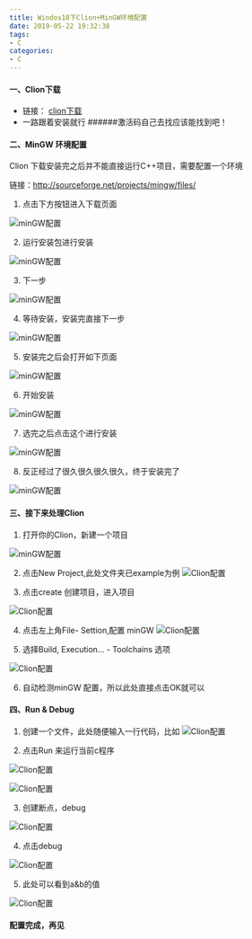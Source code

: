 ```yaml
---
title: Windos10下Clion+MinGW环境配置
date: 2019-05-22 19:32:38
tags:
- C
categories:
- C
---
```


#### 一、Clion下载
- 链接： <a href='https://www.jetbrains.com/clion/'>clion下载</a>
- 一路跟着安装就行
######激活码自己去找应该能找到吧！
 

#### 二、MinGW 环境配置
Clion 下载安装完之后并不能直接运行C++项目，需要配置一个环境

链接：http://sourceforge.net/projects/mingw/files/

1. 点击下方按钮进入下载页面

![minGW配置](http://liahu.cauyyl.com/minGW1.png)

2. 运行安装包进行安装


![minGW配置](http://liahu.cauyyl.com/minGW2.png)

3. 下一步


![minGW配置](http://liahu.cauyyl.com/minGW3.png)

4. 等待安装，安装完直接下一步

![minGW配置](http://liahu.cauyyl.com/minGW4.png)


5. 安装完之后会打开如下页面


![minGW配置](http://liahu.cauyyl.com/minGW5.png)

6. 开始安装


![minGW配置](http://liahu.cauyyl.com/minGW6.png)

7. 选完之后点击这个进行安装


![minGW配置](http://liahu.cauyyl.com/minGW7.png)

8. 反正经过了很久很久很久很久，终于安装完了

![minGW配置](http://liahu.cauyyl.com/minGW7.png)


#### 三、接下来处理Clion
1. 打开你的Clion，新建一个项目

![minGW配置](http://liahu.cauyyl.com/Clion2.png)

2. 点击New Project,此处文件夹已example为例
![Clion配置](http://liahu.cauyyl.com/Clion3.png)

3. 点击create 创建项目，进入项目

![Clion配置](http://liahu.cauyyl.com/Clion4.png)

4. 点击左上角File- Settion,配置 minGW
![Clion配置](http://liahu.cauyyl.com/Clion5.png)

5. 选择Build, Execution... - Toolchains 选项

![Clion配置](http://liahu.cauyyl.com/Clion6.png)

6. 自动检测minGW 配置，所以此处直接点击OK就可以

#### 四、Run & Debug

1. 创建一个文件，此处随便输入一行代码，比如
![Clion配置](http://liahu.cauyyl.com/Clion7.png)

2. 点击Run 来运行当前c程序

![Clion配置](http://liahu.cauyyl.com/Clion8.png)

![Clion配置](http://liahu.cauyyl.com/Clion9.png)

3. 创建断点，debug


![Clion配置](http://liahu.cauyyl.com/Clion10.png)

4. 点击debug

![Clion配置](http://liahu.cauyyl.com/Clion11.png)

5. 此处可以看到a&b的值

![Clion配置](http://liahu.cauyyl.com/Clion12.png)



#### 配置完成，再见